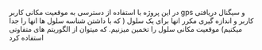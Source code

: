 در این پروژه با استفاده از دسترسی به موقعیت مکانی کاربر gps و سیگنال دریافتی کاربر و اندازه گیری مکرر انها برای یک سلول ( که با داشتن شناسه سلول ها انها را جدا میکنیم) موقعیت مکانی سلول را تخمین میزنیم. که میتوان از الگوریتم های متفاوتی استفاده کرد 
